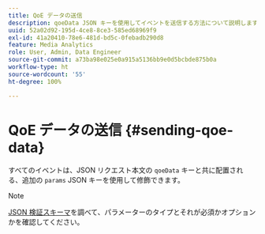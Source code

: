 ```yaml
---
title: QoE データの送信
description: qoeData JSON キーを使用してイベントを送信する方法について説明します。
uuid: 52a02d92-195d-4ce8-8ce3-585ed68969f9
exl-id: 41a20410-78e6-481d-bd5c-0febadb290d8
feature: Media Analytics
role: User, Admin, Data Engineer
source-git-commit: a73ba98e025e0a915a5136bb9e0d5bcbde875b0a
workflow-type: ht
source-wordcount: '55'
ht-degree: 100%

---
```


# QoE データの送信 {#sending-qoe-data}

すべてのイベントは、JSON リクエスト本文の `qoeData` キーと共に配置される、追加の `params` JSON キーを使用して修飾できます。

>[!NOTE]
>
>[JSON 検証スキーマ](mc-api-validate-reqs.md)を調べて、パラメーターのタイプとそれが必須かオプションかを確認してください。

